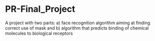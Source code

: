 # PR-Final_Project
A project with two parts: a) face recognition algorithm aiming at finding correct use of mask and b) algorithm that predicts binding of chemical molecules to biological receptors
